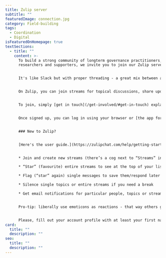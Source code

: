 ```yaml
---
title: Zulip server
subtitle: ""
featuredImage: connection.jpg
category: Field-building
tags:
  - Coordination
  - Digital
isFeaturedOnHomepage: true
textSections:
  - title: ""
    content: >-
      To build a strong community of longterm governance practitioners,
      researchers and supporters, we invite you to join our Zulip server. 


      It's like Slack but with proper threading - a great mix between a chat and a forum that won't flood your email inbox.


      On Zulip, you can join streams for topical discussions, share updates, job postings and more. You can also have private chats - one-on-one or in groups.


      To join, simply [get in touch](/get-involved/#get-in-touch) explaining why you'd be a good fit for our network.


      Once signed up, you can log in using your browser or [the app for your phone](https://play.google.com/store/apps/details?id=com.zulipmobile&hl=en_US) at [longtermov.zulipchat.com](https://longtermov.zulipchat.com).


      ### New to Zulip?


      [Here's the user guide.](https://zulipchat.com/help/getting-started-with-zulip) You can:


      * Join and create new streams (there’s a cog next to “Streams” in the left panel, if clicked, a tab in the pop-up window shows “All streams”, as well as a “+” to create new ones)

      * “Star” (favourite) entire streams to see at the top of your list

      * Flag (“star” again) single messages to save them/respond later

      * Silence single topics or entire streams if you need a break

      * Get email notifications for particular people, topics or streams


      Pro-tip: liberally use emoticons as reactions - that way others get feedback even if you don't write a comment.


      Please, fill out your account profile with at least your first name, a profile picture and a short bio. That makes it easier to get a feel for who’s who.
card:
  title: ""
  description: ""
seo:
  title: ""
  description: ""
---
```

